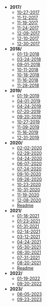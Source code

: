 - **2017/**
  - [10-27-2017](2017/10-27-2017.md)
  - [11-12-2017](2017/11-12-2017.md)
  - [11-19-2017](2017/11-19-2017.md)
  - [11-24-2017](2017/11-24-2017.md)
  - [12-09-2017](2017/12-09-2017.md)
  - [12-10-2017](2017/12-10-2017.md)
  - [12-30-2017](2017/12-30-2017.md)
- **2018/**
  - [01-13-2018](2018/01-13-2018.md)
  - [03-24-2018](2018/03-24-2018.md)
  - [09-01-2018](2018/09-01-2018.md)
  - [10-11-2018](2018/10-11-2018.md)
  - [10-18-2018](2018/10-18-2018.md)
  - [11-16-2018](2018/11-16-2018.md)
  - [11-28-2018](2018/11-28-2018.md)
- **2019/**
  - [01-19-2019](2019/01-19-2019.md)
  - [04-01-2019](2019/04-01-2019.md)
  - [04-24-2019](2019/04-24-2019.md)
  - [07-20-2019](2019/07-20-2019.md)
  - [09-20-2019](2019/09-20-2019.md)
  - [10-27-2019](2019/10-27-2019.md)
  - [11-09-2019](2019/11-09-2019.md)
  - [11-16-2019](2019/11-16-2019.md)
  - [12-31-2019](2019/12-31-2019.md)
- **2020/**
  - [02-02-2020](2020/02-02-2020.md)
  - [02-29-2020](2020/02-29-2020.md)
  - [04-24-2020](2020/04-24-2020.md)
  - [06-07-2020](2020/06-07-2020.md)
  - [07-24-2020](2020/07-24-2020.md)
  - [09-10-2020](2020/09-10-2020.md)
  - [09-26-2020](2020/09-26-2020.md)
  - [10-23-2020](2020/10-23-2020.md)
  - [10-31-2020](2020/10-31-2020.md)
  - [11-19-2020](2020/11-19-2020.md)
  - [12-08-2020](2020/12-08-2020.md)
  - [Readme](2020/Readme.md)
- **2021/**
  - [01-18-2021](2021/01-18-2021.md)
  - [01-23-2021](2021/01-23-2021.md)
  - [01-31-2021](2021/01-31-2021.md)
  - [02-14-2021](2021/02-14-2021.md)
  - [03-12-2021](2021/03-12-2021.md)
  - [04-24-2021](2021/04-24-2021.md)
  - [05-30-2021](2021/05-30-2021.md)
  - [06-30-2021](2021/06-30-2021.md)
  - [07-31-2021](2021/07-31-2021.md)
  - [08-20-2021](2021/08-20-2021.md)
  - [Readme](2021/Readme.md)
- **2022/**
  - [01-19-2022](2022/01-19-2022.md)
  - [09-20-2022](2022/09-20-2022.md)
- **2023/**
  - [06-05-2023](2023/06-05-2023.md)
  - [09-23-2023](2023/09-23-2023.md)

